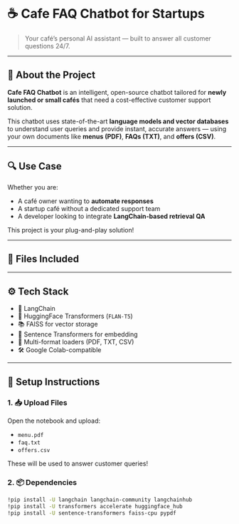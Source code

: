 # ☕ Cafe FAQ Chatbot for Startups

> Your café’s personal AI assistant — built to answer all customer questions 24/7.

---

## 🧠 About the Project

**Cafe FAQ Chatbot** is an intelligent, open-source chatbot tailored for **newly launched or small cafés** that need a cost-effective customer support solution.

This chatbot uses state-of-the-art **language models and vector databases** to understand user queries and provide instant, accurate answers — using your own documents like **menus (PDF)**, **FAQs (TXT)**, and **offers (CSV)**.

---

## 🔍 Use Case

Whether you are:

- A café owner wanting to **automate responses**
- A startup café without a dedicated support team
- A developer looking to integrate **LangChain-based retrieval QA**

This project is your plug-and-play solution!

---

## 📂 Files Included




---

## ⚙️ Tech Stack

- 🧩 LangChain
- 🤗 HuggingFace Transformers (`FLAN-T5`)
- 📚 FAISS for vector storage
- 🧠 Sentence Transformers for embedding
- 📄 Multi-format loaders (PDF, TXT, CSV)
- 🛠 Google Colab-compatible

---

## 🚀 Setup Instructions

### 1. 📥 Upload Files

Open the notebook and upload:

- `menu.pdf`
- `faq.txt`
- `offers.csv`

These will be used to answer customer queries!

### 2. 📦 Dependencies

```bash
!pip install -U langchain langchain-community langchainhub
!pip install -U transformers accelerate huggingface_hub
!pip install -U sentence-transformers faiss-cpu pypdf
